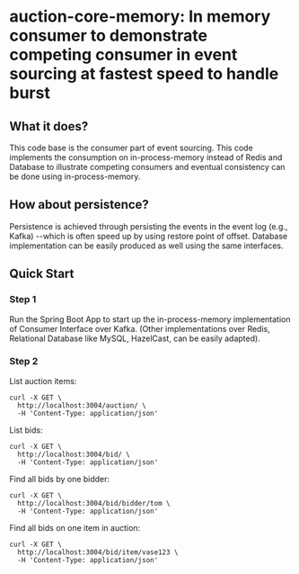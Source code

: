 # auction-core-memory: In memory consumer to demonstrate competing consumer in event sourcing at fastest speed to handle burst
## What it does?
This code base is the consumer part of event sourcing.  This code implements the consumption on in-process-memory instead of Redis and Database to illustrate competing consumers and eventual consistency can be done using in-process-memory.

## How about persistence?
Persistence is achieved through persisting the events in the event log (e.g., Kafka) --which is often speed up by using restore point of offset.  Database implementation can be easily produced as well using the same interfaces.

## Quick Start

### Step 1
Run the Spring Boot App to start up the in-process-memory implementation of Consumer Interface over Kafka. (Other implementations over Redis, Relational Database like MySQL, HazelCast, can be easily adapted).

### Step 2
List auction items:
```
curl -X GET \
  http://localhost:3004/auction/ \
  -H 'Content-Type: application/json'
```
List bids:
```
curl -X GET \
  http://localhost:3004/bid/ \
  -H 'Content-Type: application/json'
```

Find all bids by one bidder:
```
curl -X GET \
  http://localhost:3004/bid/bidder/tom \
  -H 'Content-Type: application/json'
```

Find all bids on one item in auction:
```
curl -X GET \
  http://localhost:3004/bid/item/vase123 \
  -H 'Content-Type: application/json'
```

